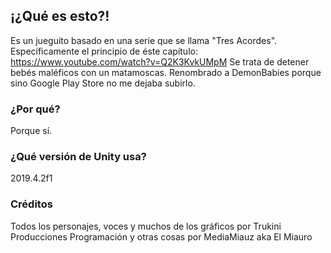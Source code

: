 ## ¡¿Qué es esto?!
Es un jueguito basado en una serie que se llama "Tres Acordes".
Específicamente el principio de éste capítulo: https://www.youtube.com/watch?v=Q2K3KvkUMpM
Se trata de detener bebés maléficos con un matamoscas.
Renombrado a DemonBabies porque sino Google Play Store no me dejaba subirlo.

### ¿Por qué?
Porque sí.

### ¿Qué versión de Unity usa?
2019.4.2f1

### Créditos
Todos los personajes, voces y muchos de los gráficos por Trukini Producciones
Programación y otras cosas por MediaMiauz aka El Miauro
